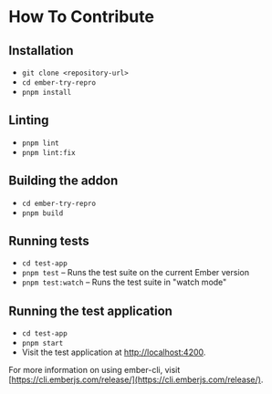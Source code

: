 # How To Contribute

## Installation

- `git clone <repository-url>`
- `cd ember-try-repro`
- `pnpm install`

## Linting

- `pnpm lint`
- `pnpm lint:fix`

## Building the addon

- `cd ember-try-repro`
- `pnpm build`

## Running tests

- `cd test-app`
- `pnpm test` – Runs the test suite on the current Ember version
- `pnpm test:watch` – Runs the test suite in "watch mode"

## Running the test application

- `cd test-app`
- `pnpm start`
- Visit the test application at [http://localhost:4200](http://localhost:4200).

For more information on using ember-cli, visit [https://cli.emberjs.com/release/](https://cli.emberjs.com/release/).
